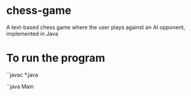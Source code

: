 # chess-game
A text-based chess game where the user plays against an AI opponent, implemented in Java

# To run the program
``javac *.java

``java Main
